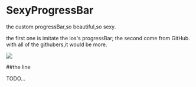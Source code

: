 SexyProgressBar
===============

the custom progressBar,so beautiful,so sexy.

the first one is imitate the ios's progressBar;
the second come from GitHub.
with all of the githubers,it would be more.


![](https://github.com/sunalong/theImages/blob/master/progressBars.jpg)


##the line

TODO...
